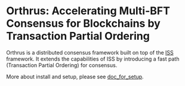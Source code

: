 # Orthrus: Accelerating Multi-BFT Consensus for Blockchains by Transaction Partial Ordering

Orthrus is a distributed consensus framework built on top of the [ISS](https://github.com/hyperledger-labs/mirbft/tree/research-iss) framework. It extends the capabilities of ISS by introducing a fast path (Transaction Partial Ordering) for consensus. 

More about install and setup, please see [doc_for_setup](./README_for_install.md).
